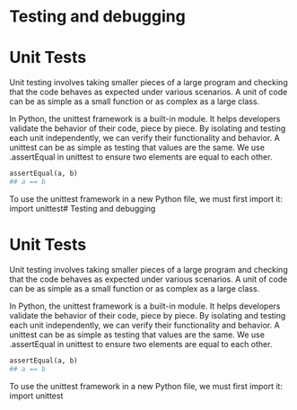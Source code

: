 # Testing and debugging

# Unit Tests

Unit testing involves taking smaller pieces of a large program and checking that the code behaves as expected under various scenarios. A unit of code can be as simple as a small function or as complex as a large class.

In Python, the unittest framework is a built-in module. It helps developers validate the behavior of their code, piece by piece. By isolating and testing each unit independently, we can verify their functionality and behavior.
A unittest can be as simple as testing that values are the same. We use .assertEqual in unittest to ensure two elements are equal to each other.
```python
assertEqual(a, b)
## a == b
```
To use the unittest framework in a new Python file, we must first import it:
import unittest# Testing and debugging

# Unit Tests

Unit testing involves taking smaller pieces of a large program and checking that the code behaves as expected under various scenarios. A unit of code can be as simple as a small function or as complex as a large class.

In Python, the unittest framework is a built-in module. It helps developers validate the behavior of their code, piece by piece. By isolating and testing each unit independently, we can verify their functionality and behavior.
A unittest can be as simple as testing that values are the same. We use .assertEqual in unittest to ensure two elements are equal to each other.
```python
assertEqual(a, b)
## a == b
```
To use the unittest framework in a new Python file, we must first import it:
import unittest

